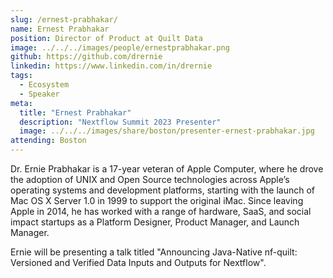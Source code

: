 ```yaml
---
slug: /ernest-prabhakar/
name: Ernest Prabhakar
position: Director of Product at Quilt Data
image: ../../../images/people/ernestprabhakar.png
github: https://github.com/drernie
linkedin: https://www.linkedin.com/in/drernie
tags:
  - Ecosystem
  - Speaker
meta:
  title: "Ernest Prabhakar"
  description: "Nextflow Summit 2023 Presenter"
  image: ../../../images/share/boston/presenter-ernest-prabhakar.jpg
attending: Boston
---
```


Dr. Ernie Prabhakar is a 17-year veteran of Apple Computer, where he drove the adoption of UNIX and Open Source technologies across Apple’s operating systems and development platforms, starting with the launch of Mac OS X Server 1.0 in 1999 to support the original iMac. Since leaving Apple in 2014, he has worked with a range of hardware, SaaS, and social impact startups as a Platform Designer, Product Manager, and Launch Manager.

Ernie will be presenting a talk titled "Announcing Java-Native nf-quilt: Versioned and Verified Data Inputs and Outputs for Nextflow".
